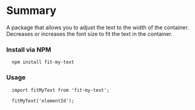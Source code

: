 # Summary

A package that allows you to adjust the text to the width of the container. Decreases or increases the font size to fit the text in the container.

### Install via NPM

```
  npm install fit-my-text
```

### Usage

```
  import fitMyText from 'fit-my-text';

  fitMyText('elementId');
```
